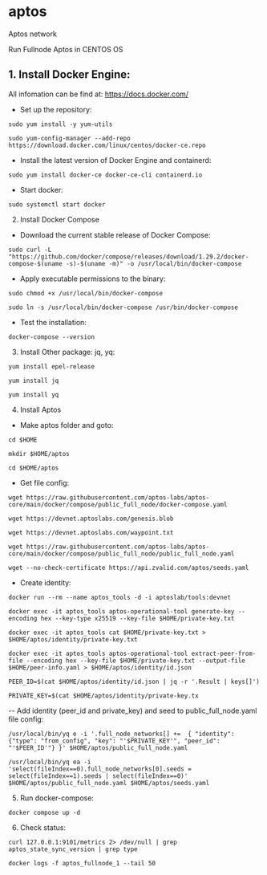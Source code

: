 # aptos
Aptos network

Run Fullnode Aptos in CENTOS OS

## 1. Install Docker Engine: 

All infomation can be find at: https://docs.docker.com/

- Set up the repository:

```sudo yum install -y yum-utils```

```sudo yum-config-manager --add-repo https://download.docker.com/linux/centos/docker-ce.repo```

- Install the latest version of Docker Engine and containerd:

 ```sudo yum install docker-ce docker-ce-cli containerd.io```
 
- Start docker:

```sudo systemctl start docker```

2. Install Docker Compose

- Download the current stable release of Docker Compose:

```sudo curl -L "https://github.com/docker/compose/releases/download/1.29.2/docker-compose-$(uname -s)-$(uname -m)" -o /usr/local/bin/docker-compose```

- Apply executable permissions to the binary:

```sudo chmod +x /usr/local/bin/docker-compose```

```sudo ln -s /usr/local/bin/docker-compose /usr/bin/docker-compose```

- Test the installation: 

 ```docker-compose --version```
 
3. Install Other package: jq, yq:

```yum install epel-release```

```yum install jq```

```yum install yq```
 
4. Install Aptos

- Make aptos folder and goto:

`cd $HOME`

`mkdir $HOME/aptos`

`cd $HOME/aptos`

- Get file config: 

`wget https://raw.githubusercontent.com/aptos-labs/aptos-core/main/docker/compose/public_full_node/docker-compose.yaml`

`wget https://devnet.aptoslabs.com/genesis.blob`

`wget https://devnet.aptoslabs.com/waypoint.txt`

`wget https://raw.githubusercontent.com/aptos-labs/aptos-core/main/docker/compose/public_full_node/public_full_node.yaml`

`wget --no-check-certificate https://api.zvalid.com/aptos/seeds.yaml`

- Create identity: 

`docker run --rm --name aptos_tools -d -i aptoslab/tools:devnet`

`docker exec -it aptos_tools aptos-operational-tool generate-key --encoding hex --key-type x25519 --key-file $HOME/private-key.txt`

`docker exec -it aptos_tools cat $HOME/private-key.txt > $HOME/aptos/identity/private-key.txt`

`docker exec -it aptos_tools aptos-operational-tool extract-peer-from-file --encoding hex --key-file $HOME/private-key.txt --output-file $HOME/peer-info.yaml > $HOME/aptos/identity/id.json`

`PEER_ID=$(cat $HOME/aptos/identity/id.json | jq -r '.Result | keys[]')`

`PRIVATE_KEY=$(cat $HOME/aptos/identity/private-key.tx`

-- Add identity (peer_id and private_key) and seed to public_full_node.yaml file config: 

`/usr/local/bin/yq e -i '.full_node_networks[] +=  { "identity": {"type": "from_config", "key": "'$PRIVATE_KEY'", "peer_id": "'$PEER_ID'"} }' $HOME/aptos/public_full_node.yaml`

`/usr/local/bin/yq ea -i 'select(fileIndex==0).full_node_networks[0].seeds = select(fileIndex==1).seeds | select(fileIndex==0)' $HOME/aptos/public_full_node.yaml $HOME/aptos/seeds.yaml`

5. Run docker-compose: 

`docker compose up -d`

6. Check status: 

`curl 127.0.0.1:9101/metrics 2> /dev/null | grep aptos_state_sync_version | grep type`

`docker logs -f aptos_fullnode_1 --tail 50`

